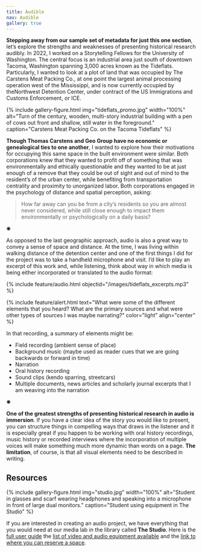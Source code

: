 ```yaml
---
title: Audible
nav: Audible
gallery: true
---
```


**Stepping away from our sample set of metadata for just this one section**, let’s explore the strengths and weaknesses of presenting historical research audibly. In 2022, I worked on a Storytelling Fellows for the University of Washington. The central focus is an industrial area just south of downtown Tacoma, Washington spanning 3,000 acres known as the Tideflats. Particularly, I wanted to look at a plot of land that was occupied by The Carstens Meat Packing Co., at one point the largest animal processing operation west of the Mississippi, and is now currently occupied by theNorthwest Detention Center, under contract of the US Immigrations and Customs Enforcement, or ICE. 

{% include gallery-figure.html img="tideflats_promo.jpg" width="100%" alt="Turn of the century, wooden, multi-story industrial building with a pen of cows out front and shallow, still water in the foreground." caption="Carstens Meat Packing Co. on the Tacoma Tideflats" %} 

**Though Thomas Carstens and Geo Group have no economic or genealogical ties to one another**, I wanted to explore how their motivations for occupying this same space in the built environment were similar. Both corporations knew that they wanted to profit off of something that was environmentally and ethically questionable and they wanted to be at just enough of a remove that they could be out of sight and out of mind to the resident’s of the urban center, while benefiting from transportation centrality and proximity to unorganized labor. Both corporations engaged in the psychology of distance and spatial perception, asking:

> How far away can you be from a city’s residents so you are almost never considered, while still close enough to impact them environmentally or psychologically on a daily basis?

<div class="symbol-container">
    <p class="symbol">&#10042;</p>
</div>

As opposed to the last geographic approach, audio is also a great way to convey a sense of space and distance. At the time, I was living within walking distance of the detention center and one of the first things I did for the project was to take a handheld microphone and visit. I’d like to play an excerpt of this work and, while listening, think about way in which media is being either incorporated or translated to the audio format:

{% include feature/audio.html objectid="/images/tideflats_excerpts.mp3" %}

{% include feature/alert.html text="What were some of the different elements that you heard? What are the primary sources and what were other types of sources I was maybe narrating?" color="light" align="center" %}

In that recording, a summary of elements might be:

- Field recording (ambient sense of place)
- Background music (maybe used as reader cues that we are going backwards or forward in time)
- Narration
- Oral history recording
- Sound clips (kendo sparring, streetcars)
- Multiple documents, news articles and scholarly journal excerpts that I am weaving into the narration

<div class="symbol-container">
    <p class="symbol">&#10042;</p>
</div>

**One of the greatest strengths of presenting historical research in audio is immersion**. If you have a clear idea of the story you would like to present, you can structure things in compelling ways that draws in the listener and it is especially great if you happen to be working with oral history recordings, music history or recorded interviews where the incorporation of multiple voices will make something much more dynamic than words on a page. **The limitation**, of course, is that all visual elements need to be described in writing.

## Resources

{% include gallery-figure.html img="studio.jpg" width="100%" alt="Student in glasses and scarf wearing headphones and speaking into a microphone in front of large dual monitors." caption="Student using equipment in The Studio" %} 

If you are interested in creating an audio project, we have everything that you would need at our media lab in the library called **The Studio**. Here is the [full user guide](https://vandalsuidaho-my.sharepoint.com/:w:/g/personal/hanwendong_uidaho_edu/EZe6R_SuDnZCm2xK7vepWwsBbKSxVMyrv34ANJF66OFxSw?e=VHFEqq) the [list of video and audio equipment available](https://www.lib.uidaho.edu/studio/loanable.html) and the [link to where you can reserve a space](https://libcal.uidaho.edu/reserve/AV). 
